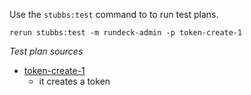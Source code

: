 
Use the `stubbs:test` command to to run test plans.

    rerun stubbs:test -m rundeck-admin -p token-create-1

*Test plan sources*

* [token-create-1](tests/token-create-1.html)
  * it creates a token

